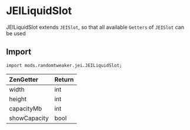 # JEILiquidSlot

JEILiquidSlot extends `JEISlot`, so that all available `Getters` of `JEISlot` can be used

## Import

~~~zenscript
import mods.randomtweaker.jei.JEILiquidSlot;
~~~

| ZenGetter  | Return |
| :----------- | :------ |
| width        | int     |
| height       | int     |
| capacityMb   | int     |
| showCapacity | bool    |
